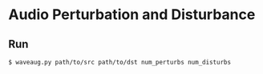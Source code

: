 # Audio Perturbation and Disturbance

## Run
```sh
$ waveaug.py path/to/src path/to/dst num_perturbs num_disturbs
```
